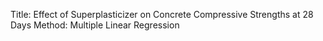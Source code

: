 Title: Effect of Superplasticizer on Concrete Compressive Strengths at 28 Days
Method: Multiple Linear Regression

